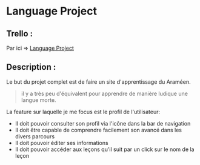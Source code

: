 # Language Project


## Trello :

Par ici => [Language Project](https://trello.com/b/Al8rxzN1/language-project)


## Description :

Le but du projet complet est de faire un site d'apprentissage du Araméen.

> il y a très peu d'équivalent pour apprendre de manière ludique une langue morte.

La feature sur laquelle je me focus est le profil de l'utilisateur:

  - Il doit pouvoir consulter son profil via l'icône dans la bar de navigation
  - Il doit être capable de comprendre facilement son avancé dans les divers parcours
  - Il doit pouvoir éditer ses informations
  - Il doit pouvoir accéder aux leçons qu'il suit par un click sur le nom de la leçon
